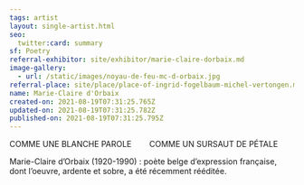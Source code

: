 ```yaml
---
tags: artist
layout: single-artist.html
seo:
  twitter:card: summary
sf: Poetry
referral-exhibitor: site/exhibitor/marie-claire-dorbaix.md
image-gallery:
  - url: /static/images/noyau-de-feu-mc-d-orbaix.jpg
referral-place: site/place/place-of-ingrid-fogelbaum-michel-vertongen.md
name: Marie-Claire d'Orbaix
created-on: 2021-08-19T07:31:25.765Z
updated-on: 2021-08-19T07:31:25.782Z
published-on: 2021-08-19T07:31:25.795Z
---
```

<!--StartFragment-->

COMME UNE BLANCHE PAROLE        COMME UN SURSAUT DE PÉTALE

Marie-Claire d’Orbaix (1920-1990) : poète belge d’expression française, dont l’oeuvre, ardente et sobre, a été récemment rééditée. 

<!--EndFragment-->